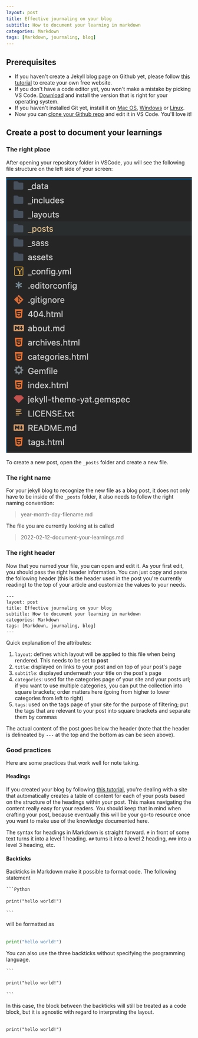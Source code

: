 ```yaml
---
layout: post
title: Effective journaling on your blog
subtitle: How to document your learning in markdown
categories: Markdown
tags: [Markdown, journaling, blog]
---
```


## Prerequisites

- If you haven't create a Jekyll blog page on Github yet, please follow [this tutorial](https://dev.to/teaberlin/build-an-awesome-website-for-free-59ho) to create your own free website.
- If you don't have a code editor yet, you won't make a mistake by picking VS Code. [Download](https://code.visualstudio.com/download) and install the version that is right for your operating system.
- If you haven't installed Git yet, install it on [Mac OS](https://www.atlassian.com/git/tutorials/install-git#mac-os-x), [Windows](https://www.atlassian.com/git/tutorials/install-git#windows) or [Linux](https://www.atlassian.com/git/tutorials/install-git#linux).
- Now you can [clone your Github repo](https://code.visualstudio.com/docs/editor/github) and edit it in VS Code. You'll love it!

## Create a post to document your learnings
### The right place

After opening your repository folder in VSCode, you will see the following file structure on the left side of your screen:

![folder_structure_in_VSCODE](/assets/images/post_images/document_your_learnings/folder_structure_in_VSCODE.png)

To create a new post, open the `_posts` folder and create a new file. 

### The right name

For your jekyll blog to recognize the new file as a blog post, it does not only have to be inside of the `_posts` folder, it also needs to follow the right naming convention:

> year-month-day-filename.md

The file you are currently looking at is called

> 2022-02-12-document-your-learnings.md

### The right header

Now that you named your file, you can open and edit it. As your first edit, you should pass the right header information. You can just copy and paste the following header (this is the header used in the post you're currently reading) to the top of your article and customize the values to your needs.

```
---
layout: post
title: Effective journaling on your blog
subtitle: How to document your learning in markdown
categories: Markdown
tags: [Markdown, journaling, blog]
---
```

Quick explanation of the attributes:

1. `layout`: defines which layout will be applied to this file when being rendered. This needs to be set to **post**
2. `title`: displayed on links to your post and on top of your post's page
3. `subtitle`: displayed underneath your title on the post's page
4. `categories`: used for the categories page of your site and your posts url; if you want to use multiple categories, you can put the collection into square brackets; order matters here (going from higher to lower categories from left to right)
5. `tags`: used on the tags page of your site for the purpose of filtering; put the tags that are relevant to your post into square brackets and separate them by commas

The actual content of the post goes below the header (note that the header is delineated by `---` at the top and the bottom as can be seen above).

### Good practices

Here are some practices that work well for note taking.

#### Headings

If you created your blog by following [this tutorial](https://dev.to/teaberlin/build-an-awesome-website-for-free-59ho), you're dealing with a site that automatically creates a table of content for each of your posts based on the structure of the headings within your post. This makes navigating the content really easy for your readers. You should keep that in mind when crafting your post, because eventually this will be your go-to resource once you want to make use of the knowledge documented here.

The syntax for headings in Markdown is straight forward. `#` in front of some text turns it into a level 1 heading. `##` turns it into a level 2 heading, `###` into a level 3 heading, etc.

#### Backticks

Backticks in Markdown make it possible to format code. The following statement

~~~
```Python

print("hello world!")

```
~~~

will be formatted as


```Python

print("hello world!")

```

You can also use the three backticks without specifying the programming language.

~~~
```

print("hello world!")

```
~~~

In this case, the block between the backticks will still be treated as a code block, but it is agnostic with regard to interpreting the layout.

```

print("hello world!")

```











